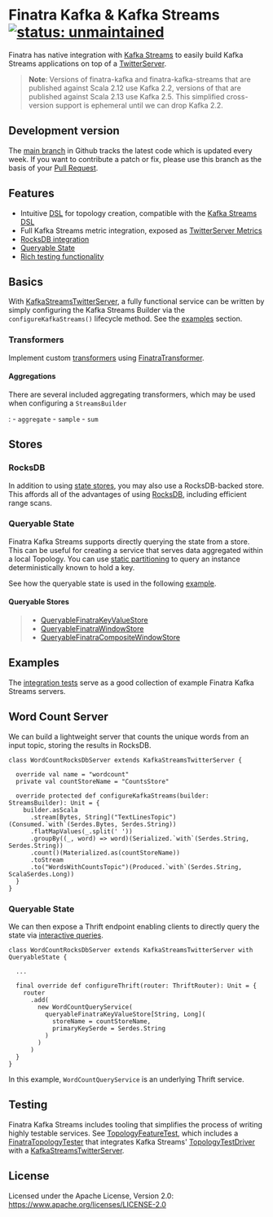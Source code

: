 # Finatra Kafka & Kafka Streams [![status: unmaintained](https://opensource.twitter.dev/status/unmaintained.svg)](https://opensource.twitter.dev/status/#unmaintained)

Finatra has native integration with [Kafka Streams](https://kafka.apache.org/documentation/streams) to easily build Kafka Streams applications on top of a [TwitterServer](https://github.com/twitter/twitter-server).

> **Note**: Versions of finatra-kafka and finatra-kafka-streams that are published against Scala 2.12 use Kafka 2.2, versions of that are published against Scala 2.13 use Kafka 2.5. This simplified cross-version support is ephemeral until we can drop Kafka 2.2.

## Development version

The [main branch](https://github.com/finagle/finatra-kafka/tree/develop) in Github tracks the latest code which is updated every week. If you want to contribute a patch or fix, please use this branch as the basis of your [Pull Request](https://help.github.com/articles/creating-a-pull-request/).

## Features

-   Intuitive [DSL](https://github.com/finagle/finatra-kafka/tree/develop/kafka-streams/src/main/scala/com/twitter/finatra/kafkastreams/dsl) for topology creation, compatible with the [Kafka Streams DSL](https://kafka.apache.org/21/documentation/streams/developer-guide/dsl-api.html)
-   Full Kafka Streams metric integration, exposed as [TwitterServer Metrics](https://twitter.github.io/twitter-server/Features.html#metrics)
-   [RocksDB integration](#rocksdb)
-   [Queryable State](#queryable-state)
-   [Rich testing functionality](#testing)

## Basics

With [KafkaStreamsTwitterServer](https://github.com/finagle/finatra-kafka/blob/develop/kafka-streams/src/main/scala/com/twitter/finatra/kafkastreams/KafkaStreamsTwitterServer.scala),
a fully functional service can be written by simply configuring the Kafka Streams Builder via the `configureKafkaStreams()` lifecycle method. See the [examples](#examples) section.

### Transformers

Implement custom [transformers](https://kafka.apache.org/21/javadoc/org/apache/kafka/streams/kstream/Transformer.html) using [FinatraTransformer](https://github.com/finagle/finatra-kafka/blob/develop/kafka-streams/src/main/scala/com/twitter/finatra/kafkastreams/transformer/FinatraTransformer.scala).

#### Aggregations

There are several included aggregating transformers, which may be used when configuring a `StreamsBuilder`

:   -   `aggregate`
    -   `sample`
    -   `sum`

## Stores

### RocksDB

In addition to using [state stores](https://kafka.apache.org/21/javadoc/org/apache/kafka/streams/state/Stores.html), you may also use a RocksDB-backed store. This affords all of the advantages of using [RocksDB](https://rocksdb.org/), including efficient range scans.

### Queryable State

Finatra Kafka Streams supports directly querying the state from a store. This can be useful for creating a service that serves data aggregated within a local Topology. You can use [static partitioning](https://github.com/finagle/finatra-kafka/blob/develop/kafka-streams/kafka-streams-static-partitioning/src/main/scala/com/twitter/finatra/kafkastreams/partitioning/StaticPartitioning.scala) to query an instance deterministically known to hold a key.

See how the queryable state is used in the following [example](#queryable-state).

#### Queryable Stores

> -   [QueryableFinatraKeyValueStore](https://github.com/finagle/finatra-kafka/blob/develop/kafka-streams/src/main/scala/com/twitter/finatra/kafkastreams/query/QueryableFinatraKeyValueStore.scala)
> -   [QueryableFinatraWindowStore](https://github.com/finagle/finatra-kafka/blob/develop/kafka-streams/src/main/scala/com/twitter/finatra/kafkastreams/query/QueryableFinatraWindowStore.scala)
> -   [QueryableFinatraCompositeWindowStore](https://github.com/finagle/finatra-kafka/blob/develop/kafka-streams/src/main/scala/com/twitter/finatra/kafkastreams/query/QueryableFinatraCompositeWindowStore.scala)


## Examples

The [integration tests](https://github.com/finagle/finatra-kafka/tree/develop/kafka-streams/src/test/scala/com/twitter/finatra/kafkastreams/integration) serve as a good collection of example Finatra Kafka Streams servers.

Word Count Server
-----------------

We can build a lightweight server that counts the unique words from an input topic, storing the results in RocksDB.

``` {.sourceCode .scala}
class WordCountRocksDbServer extends KafkaStreamsTwitterServer {

  override val name = "wordcount"
  private val countStoreName = "CountsStore"

  override protected def configureKafkaStreams(builder: StreamsBuilder): Unit = {
    builder.asScala
      .stream[Bytes, String]("TextLinesTopic")(Consumed.`with`(Serdes.Bytes, Serdes.String))
      .flatMapValues(_.split(' '))
      .groupBy((_, word) => word)(Serialized.`with`(Serdes.String, Serdes.String))
      .count()(Materialized.as(countStoreName))
      .toStream
      .to("WordsWithCountsTopic")(Produced.`with`(Serdes.String, ScalaSerdes.Long))
  }
}
```

### Queryable State

We can then expose a Thrift endpoint enabling clients to directly query the state via [interactive queries](https://kafka.apache.org/21/documentation/streams/developer-guide/interactive-queries.html).

``` {.sourceCode .scala}
class WordCountRocksDbServer extends KafkaStreamsTwitterServer with QueryableState {

  ...

  final override def configureThrift(router: ThriftRouter): Unit = {
    router
      .add(
        new WordCountQueryService(
          queryableFinatraKeyValueStore[String, Long](
            storeName = countStoreName,
            primaryKeySerde = Serdes.String
          )
        )
      )
  }
}
```

In this example, `WordCountQueryService` is an underlying Thrift service.

## Testing

Finatra Kafka Streams includes tooling that simplifies the process of writing highly testable services. See [TopologyFeatureTest](https://github.com/finagle/finatra-kafka/blob/develop/kafka-streams/src/test/scala/com/twitter/finatra/kafkastreams/test/TopologyFeatureTest.scala), which includes a [FinatraTopologyTester](https://github.com/finagle/finatra-kafka/blob/develop/kafka-streams/src/test/scala/com/twitter/finatra/kafkastreams/test/FinatraTopologyTester.scala) that integrates Kafka Streams' [TopologyTestDriver](https://kafka.apache.org/21/javadoc/org/apache/kafka/streams/TopologyTestDriver.html) with a [KafkaStreamsTwitterServer](https://github.com/finagle/finatra-kafka/blob/develop/kafka-streams/src/main/scala/com/twitter/finatra/kafkastreams/KafkaStreamsTwitterServer.scala).

## License

Licensed under the Apache License, Version 2.0: https://www.apache.org/licenses/LICENSE-2.0
